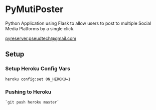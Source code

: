 # PyMutiPoster
Python Application using Flask to allow users to post to multiple Social Media Platforms by a single click.


pyreserver.pseudtech@gmail.com

## Setup
### Setup Heroku Config Vars
    heroku config:set ON_HEROKU=1

### Pushing to Heroku
    `git push heroku master`